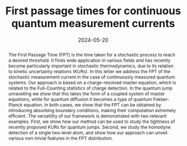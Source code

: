 ---
title: First passage times for continuous quantum measurement currents
subtitle: ''
summary: ''
authors:
  - Michael J. Kewming
  - Anthony Kiely
  - Steve Campbell
  - Gabriel T. Landi
tags:
categories: []
date: '2024-05-20'
lastmod: 2023-08-15T19:33:00-05:00
featured: false
draft: false
projects: []
publishDate: '2023-08-15T00:33:00.091248Z'
publication_types:
  - '2'
abstract: "The First Passage Time (FPT) is the time taken for a stochastic process to reach a desired threshold. It finds wide application in various fields and has recently become particularly important in stochastic thermodynamics, due to its relation to kinetic uncertainty relations (KURs). In this letter we address the FPT of the stochastic measurement current in the case of continuously measured quantum systems. Our approach is based on a charge-resolved master equation, which is related to the Full-Counting statistics of charge detection. In the quantum jump unravelling we show that this takes the form of a coupled system of master equations, while for quantum diffusion it becomes a type of quantum Fokker-Planck equation. In both cases, we show that the FPT can be obtained by introducing absorbing boundary conditions, making their computation extremely efficient. The versatility of our framework is demonstrated with two relevant examples. First, we show how our method can be used to study the tightness of recently proposed KURs for quantum jumps. Second, we study the homodyne detection of a single two-level atom, and show how our approach can unveil various non-trivial features in the FPT distribution."
publication: 'Physical Review A **109**, L050202. [DOI:10.1103/PhysRevA.109.L050202](https://doi.org/10.1103/PhysRevA.109.L050202)'
url_pdf: https://arxiv.org/pdf/2308.07810.pdf
links:
  - name: Journal
    url: https://doi.org/10.1103/PhysRevA.109.L050202
---